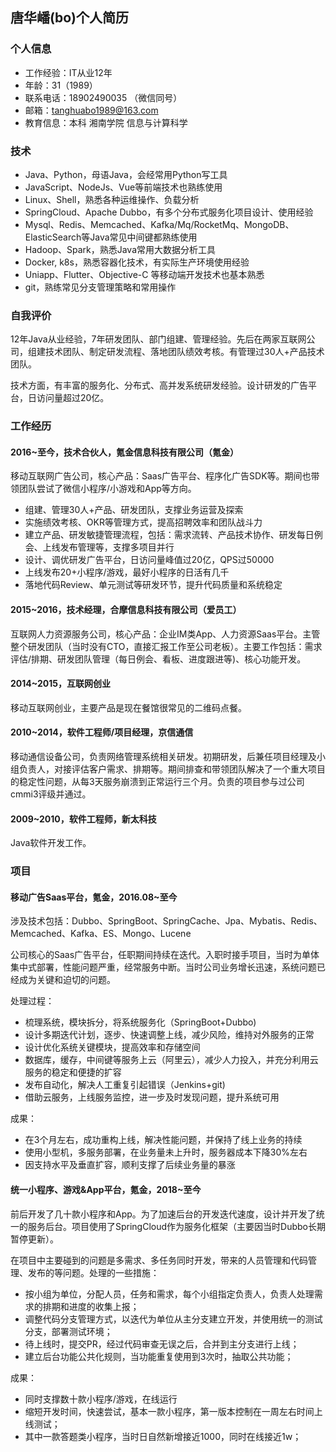## 唐华嶓(bo)个人简历
### 个人信息

- 工作经验：IT从业12年
- 年龄：31（1989）
- 联系电话：18902490035 （微信同号）
- 邮箱：tanghuabo1989@163.com
- 教育信息：本科 湘南学院 信息与计算科学

### 技术

- Java、Python，母语Java，会经常用Python写工具
- JavaScript、NodeJs、Vue等前端技术也熟练使用
- Linux、Shell，熟悉各种运维操作、负载分析
- SpringCloud、Apache Dubbo，有多个分布式服务化项目设计、使用经验
- Mysql、Redis、Memcached、Kafka/Mq/RocketMq、MongoDB、ElasticSearch等Java常见中间键都熟练使用
- Hadoop、Spark，熟悉Java常用大数据分析工具
- Docker, k8s，熟悉容器化技术，有实际生产环境使用经验
- Uniapp、Flutter、Objective-C 等移动端开发技术也基本熟悉
- git，熟练常见分支管理策略和常用操作

### 自我评价

12年Java从业经验，7年研发团队、部门组建、管理经验。先后在两家互联网公司，组建技术团队、制定研发流程、落地团队绩效考核。有管理过30人+产品技术团队。

技术方面，有丰富的服务化、分布式、高并发系统研发经验。设计研发的广告平台，日访问量超过20亿。

### 工作经历
#### 2016~至今，技术合伙人，氪金信息科技有限公司（氪金）

移动互联网广告公司，核心产品：Saas广告平台、程序化广告SDK等。期间也带领团队尝试了微信小程序/小游戏和App等方向。

- 组建、管理30人+产品、研发团队，支撑业务运营及探索
- 实施绩效考核、OKR等管理方式，提高招聘效率和团队战斗力
- 建立产品、研发敏捷管理流程，包括：需求流转、产品技术协作、研发每日例会、上线发布管理等，支撑多项目并行
- 设计、调优研发广告平台，日访问量峰值过20亿，QPS过50000
- 上线发布20+小程序/游戏，最好小程序的日活有几千
- 落地代码Review、单元测试等研发环节，提升代码质量和系统稳定

#### 2015~2016，技术经理，合摩信息科技有限公司（爱员工）

互联网人力资源服务公司，核心产品：企业IM类App、人力资源Saas平台。主管整个研发团队（当时没有CTO，直接汇报工作至公司老板）。主要工作包括：需求评估/排期、研发团队管理（每日例会、看板、进度跟进等)、核心功能开发。

#### 2014~2015，互联网创业

移动互联网创业，主要产品是现在餐馆很常见的二维码点餐。

#### 2010~2014，软件工程师/项目经理，京信通信

移动通信设备公司，负责网络管理系统相关研发。初期研发，后兼任项目经理及小组负责人，对接评估客户需求、排期等。期间排查和带领团队解决了一个重大项目的稳定性问题，从每3天服务崩溃到正常运行三个月。负责的项目参与过公司cmmi3评级并通过。

#### 2009~2010，软件工程师，新太科技

Java软件开发工作。

### 项目

#### 移动广告Saas平台，氪金，2016.08~至今

涉及技术包括：Dubbo、SpringBoot、SpringCache、Jpa、Mybatis、Redis、Memcached、Kafka、ES、Mongo、Lucene

公司核心的Saas广告平台，任职期间持续在迭代。入职时接手项目，当时为单体集中式部署，性能问题严重，经常服务中断。当时公司业务增长迅速，系统问题已经成为关键和迫切的问题。

处理过程：

- 梳理系统，模块拆分，将系统服务化（SpringBoot+Dubbo)
- 设计多期迭代计划，逐步、快速调整上线，减少风险，维持对外服务的正常
- 设计优化系统关键模块，提高效率和存储空间
- 数据库，缓存，中间键等服务上云（阿里云），减少人力投入，并充分利用云服务的稳定和便捷的扩容
- 发布自动化，解决人工重复引起错误（Jenkins+git)
- 借助云服务，上线服务监控，进一步及时发现问题，提升系统可用

成果：

- 在3个月左右，成功重构上线，解决性能问题，并保持了线上业务的持续
- 使用小型机，多服务部署，在业务量未上升时，服务器成本下降30%左右
- 因支持水平及垂直扩容，顺利支撑了后续业务量的暴涨

#### 统一小程序、游戏&App平台，氪金，2018~至今

前后开发了几十款小程序和App。为了加速后台的开发迭代速度，设计并开发了统一的服务后台。项目使用了SpringCloud作为服务化框架（主要因当时Dubbo长期暂停更新）。

在项目中主要碰到的问题是多需求、多任务同时开发，带来的人员管理和代码管理、发布的等问题。处理的一些措施：

- 按小组为单位，分配人员，任务和需求，每个小组指定负责人，负责人处理需求的排期和进度的收集上报；
- 调整代码分支管理方式，以迭代为单位从主分支建立开发，并使用统一的测试分支，部署测试环境；
- 待上线时，提交PR，经过代码审查无误之后，合并到主分支进行上线；
- 建立后台功能公共化规则，当功能重复使用到3次时，抽取公共功能；

成果：

- 同时支撑数十款小程序/游戏，在线运行
- 缩短开发时间，快速尝试，基本一款小程序，第一版本控制在一周左右时间上线测试；
- 其中一款答题类小程序，当时日自然新增接近1000，同时在线接近1w；